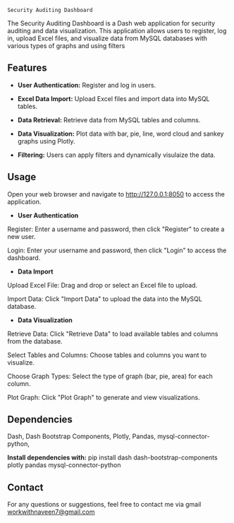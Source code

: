 `Security Auditing Dashboard`


The Security Auditing Dashboard is a Dash web application for security auditing and data visualization. This application allows users to register, log in, upload Excel files, and visualize data from MySQL databases with various types of graphs and using filters


## Features

- **User Authentication:** Register and log in users.
  
- **Excel Data Import:** Upload Excel files and import data into MySQL tables.
  
- **Data Retrieval:** Retrieve data from MySQL tables and columns.
  
- **Data Visualization:** Plot data with bar, pie, line, word cloud and sankey graphs using Plotly.

- **Filtering:** Users can apply filters and dynamically visulaize the data.

## Usage

Open your web browser and navigate to http://127.0.0.1:8050 to access the application.

- **User Authentication**

Register: Enter a username and password, then click "Register" to create a new user.

Login: Enter your username and password, then click "Login" to access the dashboard.
- **Data Import**

Upload Excel File: Drag and drop or select an Excel file to upload.

Import Data: Click "Import Data" to upload the data into the MySQL database.
- **Data Visualization**

Retrieve Data: Click "Retrieve Data" to load available tables and columns from the database.

Select Tables and Columns: Choose tables and columns you want to visualize.

Choose Graph Types: Select the type of graph (bar, pie, area) for each column.

Plot Graph: Click "Plot Graph" to generate and view visualizations.


## Dependencies

Dash,
Dash Bootstrap Components,
Plotly,
Pandas,
mysql-connector-python,


**Install dependencies with:**
pip install dash dash-bootstrap-components plotly pandas mysql-connector-python


## Contact

For any questions or suggestions, feel free to contact me via gmail
workwithnaveen7@gmail.com

